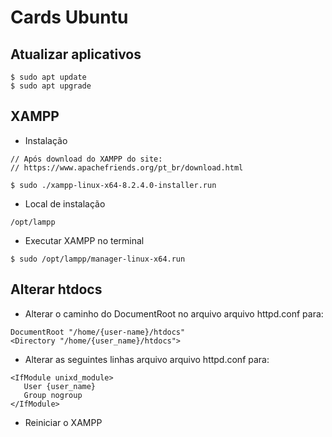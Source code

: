 # Cards Ubuntu

## Atualizar aplicativos
```
$ sudo apt update
$ sudo apt upgrade
```

## XAMPP
- Instalação
```
// Após download do XAMPP do site: 
// https://www.apachefriends.org/pt_br/download.html

$ sudo ./xampp-linux-x64-8.2.4.0-installer.run
```
- Local de instalação
```
/opt/lampp
```

- Executar XAMPP no terminal
```
$ sudo /opt/lampp/manager-linux-x64.run
```

## Alterar htdocs
- Alterar o caminho do DocumentRoot no arquivo arquivo httpd.conf para:
```
DocumentRoot "/home/{user-name}/htdocs"
<Directory "/home/{user_name}/htdocs">
```
- Alterar as seguintes linhas arquivo arquivo httpd.conf para:
```
<IfModule unixd_module>
   User {user_name}
   Group nogroup
</IfModule>
```
- Reiniciar o XAMPP
